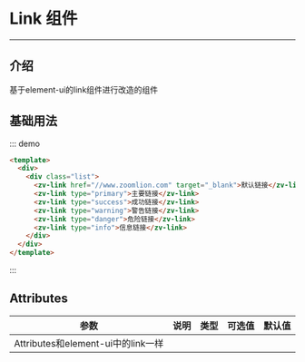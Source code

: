 # Link 组件

<!-- {.md} -->

---

<!-- {.md} -->

## 介绍

<!-- {.md} -->

基于element-ui的link组件进行改造的组件

<!-- {.md} -->

## 基础用法

<!-- {.md} -->
<link-demo></link-demo>

::: demo

```html
<template>
  <div>
    <div class="list">
      <zv-link href="//www.zoomlion.com" target="_blank">默认链接</zv-link>
      <zv-link type="primary">主要链接</zv-link>
      <zv-link type="success">成功链接</zv-link>
      <zv-link type="warning">警告链接</zv-link>
      <zv-link type="danger">危险链接</zv-link>
      <zv-link type="info">信息链接</zv-link>
    </div>
  </div>
</template>
```
:::

## Attributes

<!-- {.md} -->

| 参数      | 说明                                   | 类型     | 可选值 | 默认值    |
| --------- | -------------------------------------- | -------- | ------ | --------- |
| Attributes和element-ui中的link一样 |

